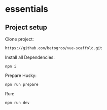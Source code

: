 # essentials

## Project setup

Clone project:

```
https://github.com/betogroo/vue-scaffold.git
```

Install all Dependencies:

```
npm i
```

Prepare Husky:

```
npm run prepare
```

Run:

```
npm run dev
```
